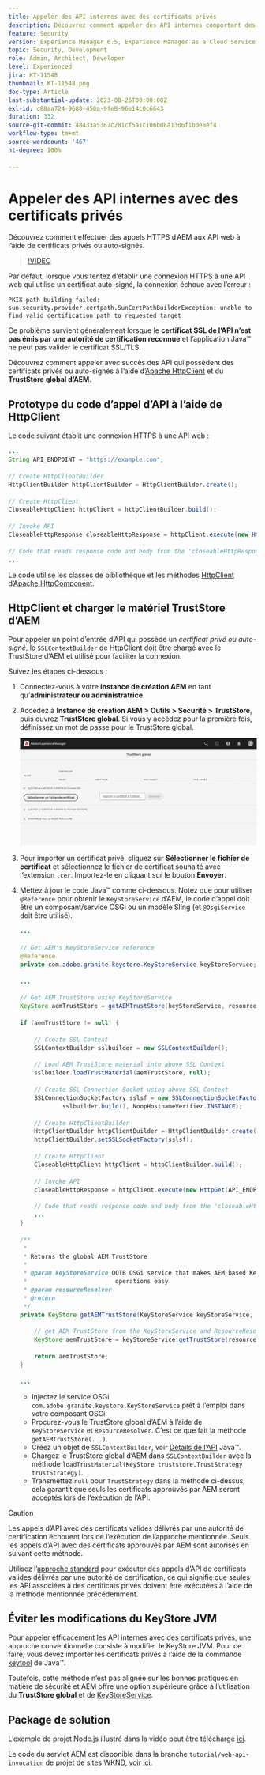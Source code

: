 ```yaml
---
title: Appeler des API internes avec des certificats privés
description: Découvrez comment appeler des API internes comportant des certificats privés ou auto-signés.
feature: Security
version: Experience Manager 6.5, Experience Manager as a Cloud Service
topic: Security, Development
role: Admin, Architect, Developer
level: Experienced
jira: KT-11548
thumbnail: KT-11548.png
doc-type: Article
last-substantial-update: 2023-08-25T00:00:00Z
exl-id: c88aa724-9680-450a-9fe8-96e14c0c6643
duration: 332
source-git-commit: 48433a5367c281cf5a1c106b08a1306f1b0e8ef4
workflow-type: tm+mt
source-wordcount: '467'
ht-degree: 100%

---
```


# Appeler des API internes avec des certificats privés

Découvrez comment effectuer des appels HTTPS d’AEM aux API web à l’aide de certificats privés ou auto-signés.

>[!VIDEO](https://video.tv.adobe.com/v/3424853?quality=12&learn=on)

Par défaut, lorsque vous tentez d’établir une connexion HTTPS à une API web qui utilise un certificat auto-signé, la connexion échoue avec l’erreur :

```
PKIX path building failed: sun.security.provider.certpath.SunCertPathBuilderException: unable to find valid certification path to requested target
```

Ce problème survient généralement lorsque le **certificat SSL de l’API n’est pas émis par une autorité de certification reconnue** et l’application Java™ ne peut pas valider le certificat SSL/TLS.

Découvrez comment appeler avec succès des API qui possèdent des certificats privés ou auto-signés à l’aide d’[Apache HttpClient](https://hc.apache.org/httpcomponents-client-4.5.x/index.html) et du **TrustStore global d’AEM**.


## Prototype du code d’appel d’API à l’aide de HttpClient

Le code suivant établit une connexion HTTPS à une API web :

```java
...
String API_ENDPOINT = "https://example.com";

// Create HttpClientBuilder
HttpClientBuilder httpClientBuilder = HttpClientBuilder.create();

// Create HttpClient
CloseableHttpClient httpClient = httpClientBuilder.build();

// Invoke API
CloseableHttpResponse closeableHttpResponse = httpClient.execute(new HttpGet(API_ENDPOINT));

// Code that reads response code and body from the 'closeableHttpResponse' object
...
```

Le code utilise les classes de bibliothèque et les méthodes [HttpClient](https://hc.apache.org/httpcomponents-client-4.5.x/index.html) d’[Apache HttpComponent](https://hc.apache.org/).


## HttpClient et charger le matériel TrustStore d’AEM

Pour appeler un point d’entrée d’API qui possède un _certificat privé ou auto-signé_, le `SSLContextBuilder` de [HttpClient](https://hc.apache.org/httpcomponents-client-4.5.x/index.html) doit être chargé avec le TrustStore d’AEM et utilisé pour faciliter la connexion.

Suivez les étapes ci-dessous :

1. Connectez-vous à votre **instance de création AEM** en tant qu’**administrateur ou administratrice**.
1. Accédez à **Instance de création AEM > Outils > Sécurité > TrustStore**, puis ouvrez **TrustStore global**. Si vous y accédez pour la première fois, définissez un mot de passe pour le TrustStore global.

   ![TrustStore global.](assets/internal-api-call/global-trust-store.png)

1. Pour importer un certificat privé, cliquez sur **Sélectionner le fichier de certificat** et sélectionnez le fichier de certificat souhaité avec l’extension `.cer`. Importez-le en cliquant sur le bouton **Envoyer**.

1. Mettez à jour le code Java™ comme ci-dessous. Notez que pour utiliser `@Reference` pour obtenir le `KeyStoreService` d’AEM, le code d’appel doit être un composant/service OSGi ou un modèle Sling (et `@OsgiService` doit être utilisé).

   ```java
   ...
   
   // Get AEM's KeyStoreService reference
   @Reference
   private com.adobe.granite.keystore.KeyStoreService keyStoreService;
   
   ...
   
   // Get AEM TrustStore using KeyStoreService
   KeyStore aemTrustStore = getAEMTrustStore(keyStoreService, resourceResolver);
   
   if (aemTrustStore != null) {
   
       // Create SSL Context
       SSLContextBuilder sslbuilder = new SSLContextBuilder();
   
       // Load AEM TrustStore material into above SSL Context
       sslbuilder.loadTrustMaterial(aemTrustStore, null);
   
       // Create SSL Connection Socket using above SSL Context
       SSLConnectionSocketFactory sslsf = new SSLConnectionSocketFactory(
               sslbuilder.build(), NoopHostnameVerifier.INSTANCE);
   
       // Create HttpClientBuilder
       HttpClientBuilder httpClientBuilder = HttpClientBuilder.create();
       httpClientBuilder.setSSLSocketFactory(sslsf);
   
       // Create HttpClient
       CloseableHttpClient httpClient = httpClientBuilder.build();
   
       // Invoke API
       closeableHttpResponse = httpClient.execute(new HttpGet(API_ENDPOINT));
   
       // Code that reads response code and body from the 'closeableHttpResponse' object
       ...
   } 
   
   /**
    * 
    * Returns the global AEM TrustStore
    * 
    * @param keyStoreService OOTB OSGi service that makes AEM based KeyStore
    *                         operations easy.
    * @param resourceResolver
    * @return
    */
   private KeyStore getAEMTrustStore(KeyStoreService keyStoreService, ResourceResolver resourceResolver) {
   
       // get AEM TrustStore from the KeyStoreService and ResourceResolver
       KeyStore aemTrustStore = keyStoreService.getTrustStore(resourceResolver);
   
       return aemTrustStore;
   }
   
   ...
   ```

   * Injectez le service OSGi `com.adobe.granite.keystore.KeyStoreService` prêt à l’emploi dans votre composant OSGi.
   * Procurez-vous le TrustStore global d’AEM à l’aide de `KeyStoreService` et `ResourceResolver`. C’est ce que fait la méthode `getAEMTrustStore(...)`.
   * Créez un objet de `SSLContextBuilder`, voir [Détails de l’API](https://javadoc.io/static/org.apache.httpcomponents/httpcore/4.4.8/index.html?org/apache/http/ssl/SSLContextBuilder.html) Java™.
   * Chargez le TrustStore global d’AEM dans `SSLContextBuilder` avec la méthode `loadTrustMaterial(KeyStore truststore,TrustStrategy trustStrategy)`.
   * Transmettez `null` pour `TrustStrategy` dans la méthode ci-dessus, cela garantit que seuls les certificats approuvés par AEM seront acceptés lors de l’exécution de l’API.


>[!CAUTION]
>
>Les appels d’API avec des certificats valides délivrés par une autorité de certification échouent lors de l’exécution de l’approche mentionnée. Seuls les appels d’API avec des certificats approuvés par AEM sont autorisés en suivant cette méthode.
>
>Utilisez l’[approche standard](#prototypical-api-invocation-code-using-httpclient) pour exécuter des appels d’API de certificats valides délivrés par une autorité de certification, ce qui signifie que seules les API associées à des certificats privés doivent être exécutées à l’aide de la méthode mentionnée précédemment.

## Éviter les modifications du KeyStore JVM

Pour appeler efficacement les API internes avec des certificats privés, une approche conventionnelle consiste à modifier le KeyStore JVM. Pour ce faire, vous devez importer les certificats privés à l’aide de la commande [keytool](https://docs.oracle.com/en/java/javase/11/tools/keytool.html#GUID-5990A2E4-78E3-47B7-AE75-6D1826259549) de Java™.

Toutefois, cette méthode n’est pas alignée sur les bonnes pratiques en matière de sécurité et AEM offre une option supérieure grâce à l’utilisation du **TrustStore global** et de [KeyStoreService](https://javadoc.io/doc/com.adobe.aem/aem-sdk-api/latest/com/adobe/granite/keystore/KeyStoreService.html).


## Package de solution

L’exemple de projet Node.js illustré dans la vidéo peut être téléchargé [ici](assets/internal-api-call/REST-APIs.zip).

Le code du servlet AEM est disponible dans la branche `tutorial/web-api-invocation` de projet de sites WKND, [voir ici](https://github.com/adobe/aem-guides-wknd/tree/tutorial/web-api-invocation/core/src/main/java/com/adobe/aem/guides/wknd/core/servlets).
